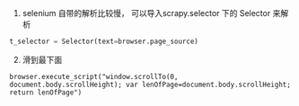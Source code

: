 
1. selenium 自带的解析比较慢， 可以导入scrapy.selector 下的 Selector 来解析

```py
t_selector = Selector(text=browser.page_source)
```

2. 滑到最下面

```
browser.execute_script("window.scrollTo(0, document.body.scrollHeight); var lenOfPage=document.body.scrollHeight; return lenOfPage")
```